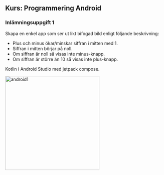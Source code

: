 ## Kurs: Programmering Android

### Inlämningsuppgift 1

Skapa en enkel app som ser ut likt bifogad bild enligt följande beskrivning: 

- Plus och minus ökar/minskar siffran i mitten med 1.
- Siffran i mitten börjar på noll.
- Om siffran är noll så visas inte minus-knapp.
- Om siffran är större än 10 så visas inte plus-knapp.

Kotlin i Android Studio med jetpack compose.

<img width="300"  alt="android1" src="https://github.com/user-attachments/assets/8863b106-5aea-41b3-9b65-628a250d6ac7" />
